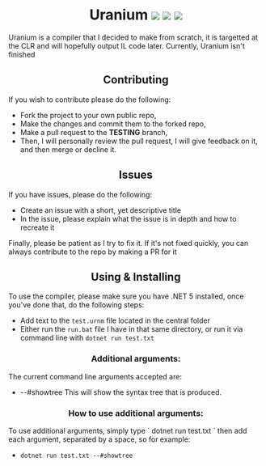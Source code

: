 <h1 align="center"> Uranium <img src="https://img.shields.io/github/workflow/status/Juptian/Compiler/.NET?style=plastic"></img> <img src="https://img.shields.io/badge/Language-C%23-blue"></img> <img src="https://img.shields.io/github/license/Juptian/Compiler?color=brightgreen&style=plastic"></img> </h1>
Uranium is a compiler that I decided to make from scratch, it is targetted at the CLR and will hopefully output IL code later. Currently, Uranium isn't finished

<h2 align="center"> Contributing </h2>

If you wish to contribute please do the following:
* Fork the project to your own public repo,
* Make the changes and commit them to the forked repo,
* Make a pull request to the **TESTING** branch,
* Then, I will personally review the pull request, I will give feedback on it, and then merge or decline it.

<h2 align="center"> Issues </h2>

If you have issues, please do the following:
* Create an issue with a short, yet descriptive title
* In the issue, please explain what the issue is in depth and how to recreate it

Finally, please be patient as I try to fix it. If it's not fixed quickly, you can always contribute to the repo by making a PR for it

<h2 align="center"> Using & Installing </h2>

To use the compiler, please make sure you have .NET 5 installed, once you've done that, do the following steps:
* Add text to the ` test.urnm ` file located in the central folder
* Either run the ` run.bat ` file I have in that same directory, or run it via command line with ` dotnet run test.txt `

<h3 align="center"> Additional arguments: </h3>
The current command line arguments accepted are:

* --#showtree
This will show the syntax tree that is produced.

<h3 align="center"> How to use additional arguments: </h3>
To use additional arguments, simply type ` dotnet run test.txt ` then add each argument, separated by a space, so for example:

* ` dotnet run test.txt --#showtree `
